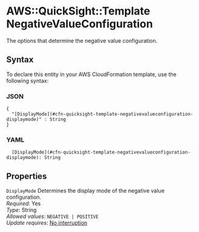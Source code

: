 # AWS::QuickSight::Template NegativeValueConfiguration<a name="aws-properties-quicksight-template-negativevalueconfiguration"></a>

The options that determine the negative value configuration\.

## Syntax<a name="aws-properties-quicksight-template-negativevalueconfiguration-syntax"></a>

To declare this entity in your AWS CloudFormation template, use the following syntax:

### JSON<a name="aws-properties-quicksight-template-negativevalueconfiguration-syntax.json"></a>

```
{
  "[DisplayMode](#cfn-quicksight-template-negativevalueconfiguration-displaymode)" : String
}
```

### YAML<a name="aws-properties-quicksight-template-negativevalueconfiguration-syntax.yaml"></a>

```
  [DisplayMode](#cfn-quicksight-template-negativevalueconfiguration-displaymode): String
```

## Properties<a name="aws-properties-quicksight-template-negativevalueconfiguration-properties"></a>

`DisplayMode`  <a name="cfn-quicksight-template-negativevalueconfiguration-displaymode"></a>
Determines the display mode of the negative value configuration\.  
*Required*: Yes  
*Type*: String  
*Allowed values*: `NEGATIVE | POSITIVE`  
*Update requires*: [No interruption](https://docs.aws.amazon.com/AWSCloudFormation/latest/UserGuide/using-cfn-updating-stacks-update-behaviors.html#update-no-interrupt)